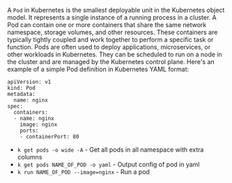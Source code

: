 A `Pod` in Kubernetes is the smallest deployable unit in the Kubernetes object model. It represents a single instance of a running process in a cluster. A Pod can contain one or more containers that share the same network namespace, storage volumes, and other resources. These containers are typically tightly coupled and work together to perform a specific task or function. Pods are often used to deploy applications, microservices, or other workloads in Kubernetes. They can be scheduled to run on a node in the cluster and are managed by the Kubernetes control plane. 
Here's an example of a simple Pod definition in Kubernetes YAML format:
``` Pod
apiVersion: v1
kind: Pod
metadata:
  name: nginx
spec:
  containers:
  - name: nginx
    image: nginx
    ports:
    - containerPort: 80
```

- `k get pods -o wide -A` - Get all pods in all namespace with extra columns
- `k get pods NAME_OF_POD -o yaml` - Output config of pod in yaml
- `k run NAME_OF_POD --image=nginx` - Run a pod